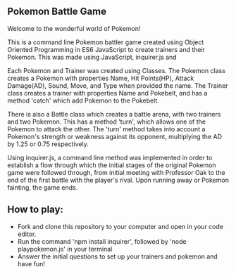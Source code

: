 ## Pokemon Battle Game

Welcome to the wonderful world of Pokemon!

This is a command line Pokemon battler game created using Object Oriented Programming in ES6 JavaScript to create trainers and their Pokemon. This was made using JavaScript, inquirer.js and 

Each Pokemon and Trainer was created using Classes. The Pokemon class creates a Pokemon with properties Name, Hit Points(HP), Attack Damage(AD), Sound, Move, and Type when provided the name. The Trainer class creates a trainer with properties Name and Pokebelt, and has a method 'catch' which add Pokemon to the Pokebelt.

There is also a Battle class which creates a battle arena, with two trainers and two Pokemon. This has a method 'turn', which allows one of the Pokemon to attack the other. The 'turn' method takes into account a Pokemon's strength or weakness against its opponent, multiplying the AD by 1.25 or 0.75 respectively.

Using inquirer.js, a command line method was implemented in order to establish a flow through which the initial stages of the original Pokemon game were followed through, from initial meeting with Professor Oak to the end of the first battle with the player's rival. Upon running away or Pokemon fainting, the game ends.

## How to play:

- Fork and clone this repository to your computer and open in your code editor. 
- Run the command 'npm install inquirer', followed by 'node playpokemon.js' in your terminal 
- Answer the initial questions to set up your trainers and pokemon and have fun!

